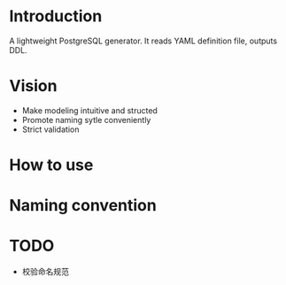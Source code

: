 # Introduction
A lightweight PostgreSQL generator. It reads YAML definition file, outputs DDL.

# Vision
- Make modeling intuitive and structed
- Promote naming sytle conveniently
- Strict validation

# How to use

# Naming convention

# TODO
- 校验命名规范
